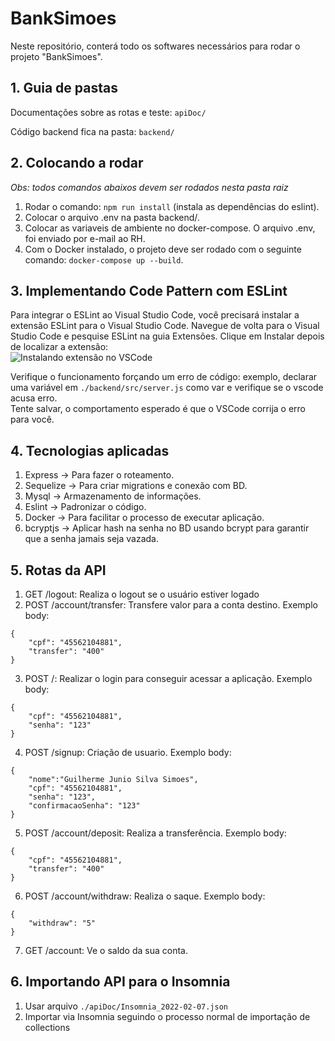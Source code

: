 # BankSimoes
  
Neste repositório, conterá todo os softwares necessários para rodar o projeto "BankSimoes".  
  
## 1. Guia de pastas
  
Documentações sobre as rotas e teste: `apiDoc/`  
  
Código backend fica na pasta: `backend/`

## 2. Colocando a rodar
  
*Obs: todos comandos abaixos devem ser rodados nesta pasta raiz*
1. Rodar o comando: `npm run install` (instala as dependências do eslint).
2. Colocar o arquivo .env na pasta backend/.
3. Colocar as variaveis de ambiente no docker-compose. O arquivo .env, foi enviado por e-mail ao RH.
4. Com o Docker instalado, o projeto deve ser rodado com o seguinte comando: `docker-compose up --build`.


## 3. Implementando Code Pattern com ESLint
Para integrar o ESLint ao Visual Studio Code, você precisará instalar a extensão ESLint para o Visual Studio Code. Navegue de volta para o Visual Studio Code e pesquise ESLint na guia Extensões. Clique em Instalar depois de localizar a extensão:  
![Instalando extensão no VSCode](https://assets.digitalocean.com/articles/linting-and-formatting-with-eslint-in-vs-code/2.png)
  
Verifique o funcionamento forçando um erro de código: exemplo, declarar uma variável em `./backend/src/server.js` como var e verifique se o vscode acusa erro.  
Tente salvar, o comportamento esperado é que o VSCode corrija o erro para você.  
  
## 4. Tecnologias aplicadas
1. Express -> Para fazer o roteamento.
2. Sequelize -> Para criar migrations e conexão com BD.
3. Mysql -> Armazenamento de informações.
4. Eslint -> Padronizar o código.
5. Docker -> Para facilitar o processo de executar aplicação.
6. bcryptjs -> Aplicar hash na senha no BD usando bcrypt para garantir que a senha jamais seja vazada.

## 5. Rotas da API
1. GET /logout: Realiza o logout se o usuário estiver logado
2. POST /account/transfer: Transfere valor para a conta destino. Exemplo body:  
```
{
	"cpf": "45562104881",
	"transfer": "400"	
}
```
3. POST /: Realizar o login para conseguir acessar a aplicação. Exemplo body:
```
{
	"cpf": "45562104881",
	"senha": "123"
}
```
4. POST /signup: Criação de usuario. Exemplo body:
```
{
	"nome":"Guilherme Junio Silva Simoes",
	"cpf": "45562104881",
	"senha": "123",
	"confirmacaoSenha": "123"
}
```
5. POST /account/deposit: Realiza a transferência. Exemplo body:
```
{
	"cpf": "45562104881",
	"transfer": "400"	
}
```
6. POST /account/withdraw: Realiza o saque. Exemplo body:
```
{
	"withdraw": "5"
}
```
7. GET /account: Ve o saldo da sua conta.

## 6. Importando API para o Insomnia
1. Usar arquivo `./apiDoc/Insomnia_2022-02-07.json`
2. Importar via Insomnia seguindo o processo normal de importação de collections
